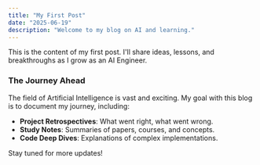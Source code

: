 ```yaml
---
title: "My First Post"
date: "2025-06-19"
description: "Welcome to my blog on AI and learning."
---
```


This is the content of my first post. I'll share ideas, lessons, and breakthroughs as I grow as an AI Engineer.

### The Journey Ahead
The field of Artificial Intelligence is vast and exciting. My goal with this blog is to document my journey, including:

- **Project Retrospectives**: What went right, what went wrong.
- **Study Notes**: Summaries of papers, courses, and concepts.
- **Code Deep Dives**: Explanations of complex implementations.

Stay tuned for more updates!

